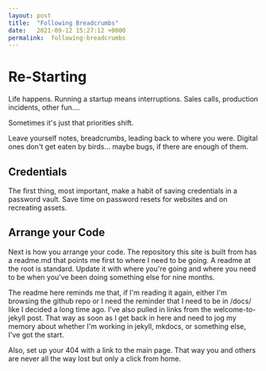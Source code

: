 ```yaml
---
layout: post
title:  "Following Breadcrumbs"
date:   2021-09-12 15:27:12 +0000
permalink:  following-breadcrumbs
---
```


# Re-Starting
Life happens. Running a startup means interruptions. Sales calls, production incidents, other fun....

Sometimes it's just that priorities shift.

Leave yourself notes, breadcrumbs, leading back to where you were. Digital ones don't get eaten by birds... maybe bugs, if there are enough of them.

## Credentials
The first thing, most important, make a habit of saving credentials in a password vault. Save time on password resets for websites and on recreating assets.

## Arrange your Code
Next is how you arrange your code. The repository this site is built from has a readme.md that points me first to where I need to be going. A readme at the root is standard. Update it with where you're going and where you need to be when you've been doing something else for nine months.

The readme here reminds me that, if I'm reading it again, either I'm browsing the github repo or I need the reminder that I need to be in /docs/ like I decided a long time ago. I've also pulled in links from the welcome-to-jekyll post. That way  as soon as I get back in here and need to jog my memory about whether I'm working in jekyll, mkdocs, or something else, I've got the start.

Also, set up your 404 with a link to the main page. That way you and others are never all the way lost but only a click from home.